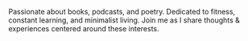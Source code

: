 Passionate about books, podcasts, and poetry. Dedicated to fitness, constant learning, and minimalist living. Join me as I share thoughts & experiences centered around these interests.